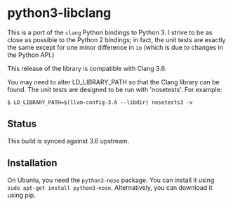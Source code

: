 python3-libclang
================

This is a port of the `clang` Python bindings to Python 3. I strive to be as
close as possible to the Python 2 bindings; in fact, the unit tests are
exactly the same except for one minor difference in `io` (which is due to
changes in the Python API.)

This release of the library is compatible with Clang 3.6.

You may need to alter LD_LIBRARY_PATH so that the Clang library can be
found. The unit tests are designed to be run with 'nosetests'. For example:


    $ LD_LIBRARY_PATH=$(llvm-config-3.6 --libdir) nosetests3 -v

Status
------

This build is synced against 3.6 upstream.

Installation
------------

On Ubuntu, you need the `python3-nose` package. You can install it using
`sudo apt-get install python3-nose`. Alternatively, you can download it using
pip.

